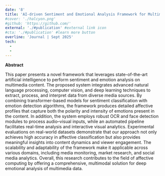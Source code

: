 ```yaml
---
date: '8'
title: 'AI-driven Sentiment and Emotional Analysis Framework for Multimedia Content'
#cover: './halcyon.png'
#github: 'https://github.com/'
external: './#publication' #external link icon
#cta: './#publication' #learn more button
overline: 'Journal | Sept 2025'
tech:
  -
  -
---
```


**Abstract**

This paper presents a novel framework that leverages state-of-the-art artificial intelligence to perform sentiment and emotion analysis on multimedia content. The proposed system integrates advanced natural language processing, computer vision, and deep learning techniques to extract, process, and interpret data from diverse media sources. By combining transformer-based models for sentiment classification with emotion detection algorithms, the framework produces detailed affective profiles that capture both the polarity and intensity of emotions present in the content. In addition, the system employs robust OCR and face detection modules to process audio–visual inputs, while an automated pipeline facilitates real-time analysis and interactive visual analytics. Experimental evaluations on real-world datasets demonstrate that our approach not only achieves high accuracy in affective classification but also provides meaningful insights into content dynamics and viewer engagement. The scalability and adaptability of the framework make it applicable across various domains, including media monitoring, market research, and social media analytics. Overall, this research contributes to the field of affective computing by offering a comprehensive, multimodal solution for deep emotional analysis of multimedia data.
